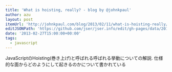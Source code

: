 ```yaml
---
title: 'What is hoisting, really? - blog by @johnkpaul'
author: azu
layout: post
itemUrl: 'http://johnkpaul.com/blog/2013/02/11/what-is-hoisting-really/'
editJSONPath: 'https://github.com/jser/jser.info/edit/gh-pages/data/2013/02/index.json'
date: '2013-02-27T15:00:00+00:00'
tags:
  - javascript
---
```

JavaScriptのHoisting(巻き上げ)と呼ばれる呼ばれる挙動についての解説.
仕様的な面からどのようにして起きるのかについて書かれている
